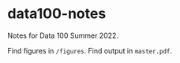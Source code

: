 # data100-notes
Notes for Data 100 Summer 2022.

Find figures in `/figures`. Find output in `master.pdf`.
